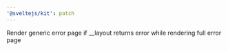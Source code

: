 ```yaml
---
'@sveltejs/kit': patch
---
```


Render generic error page if \_\_layout returns error while rendering full error page
